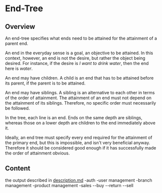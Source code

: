 # End-Tree
## Overview
An end-tree specifies what ends need to be attained for the attainment of a parent end.

An end in the everyday sense is a goal, an objective to be attained. In this context, however, an end is not the desire, but rather the object being desired. For instance, if the desire is _I want to drink water_, then the end here is _water_.

An end may have children. A child is an end that has to be attained before its parent, if the parent is to be attained.

An end may have siblings. A sibling is an alternative to each other in terms of the order of attainment. The attainment of an end must not depend on the attainment of its siblings. Therefore, no specific order must necessarily be followed.

In the tree, each line is an end. Ends on the same depth are siblings, whereas those on a lower depth are children to the end immediately above it.

Ideally, an end tree must specify every end required for the attainment of the primary end, but this is impossible, and isn't very beneficial anyway. Therefore it should be considered good enough if it has successfully made the order of attainment obvious.

## Content
the output described in [description.md](description.md)
-auth
-user management
-branch management
-product management
-sales
--buy
--return
--sell
